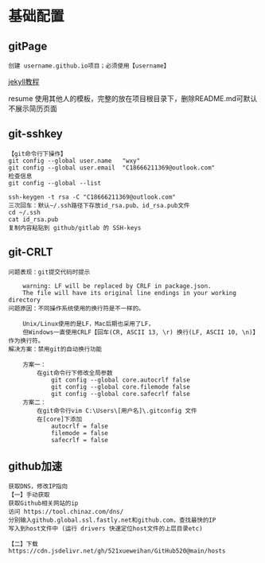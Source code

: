 # 基础配置


## gitPage
    创建 username.github.io项目；必须使用【username】

[jekyll教程](http://jekyllcn.com/docs/github-pages/)

resume 使用其他人的模板，完整的放在项目根目录下，删除README.md可默认不展示简历页面

## git-sshkey
    【git命令行下操作】
    git config --global user.name   "wxy"
    git config --global user.email  "C18666211369@outlook.com"
    检查信息
    git config --global --list

    ssh-keygen -t rsa -C "C18666211369@outlook.com"
    三次回车：默认~/.ssh路径下存放id_rsa.pub、id_rsa.pub文件
    cd ~/.ssh
    cat id_rsa.pub
    复制内容粘贴到 github/gitlab 的 SSH-keys

## git-CRLT
    问题表现：git提交代码时提示

        warning: LF will be replaced by CRLF in package.json.
        The file will have its original line endings in your working directory
    问题原因：不同操作系统使用的换行符是不一样的。

        Unix/Linux使用的是LF，Mac后期也采用了LF，
        但Windows一直使用CRLF【回车(CR, ASCII 13, \r) 换行(LF, ASCII 10, \n)】作为换行符。
    解决方案：禁用git的自动换行功能

        方案一：
            在git命令行下修改全局参数
                git config --global core.autocrlf false
                git config --global core.filemode false
                git config --global core.safecrlf false
        方案二：
            在git命令行vim C:\Users\[用户名]\.gitconfig 文件
            在[core]下添加
                autocrlf = false
                filemode = false
                safecrlf = false
                
## github加速
    获取DNS，修改IP指向
    【一】手动获取
    获取Github相关网站的ip
    访问 https://tool.chinaz.com/dns/
    分别输入github.global.ssl.fastly.net和github.com，查找最快的IP
    写入到host文件中 (运行 drivers 快速定位host文件的上层目录etc)

    【二】下载
    https://cdn.jsdelivr.net/gh/521xueweihan/GitHub520@main/hosts

